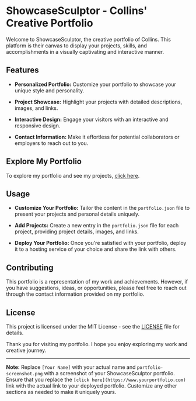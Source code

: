 # ShowcaseSculptor - Collins' Creative Portfolio


Welcome to ShowcaseSculptor, the creative portfolio of Collins. This platform is their canvas to display your projects, skills, and accomplishments in a visually captivating and interactive manner.

## Features

- **Personalized Portfolio:** Customize your portfolio to showcase your unique style and personality.

- **Project Showcase:** Highlight your projects with detailed descriptions, images, and links.

- **Interactive Design:** Engage your visitors with an interactive and responsive design.

- **Contact Information:** Make it effortless for potential collaborators or employers to reach out to you.

## Explore My Portfolio

To explore my portfolio and see my projects, [click here](https://www.yourportfolio.com).

## Usage

- **Customize Your Portfolio:** Tailor the content in the `portfolio.json` file to present your projects and personal details uniquely.

- **Add Projects:** Create a new entry in the `portfolio.json` file for each project, providing project details, images, and links.

- **Deploy Your Portfolio:** Once you're satisfied with your portfolio, deploy it to a hosting service of your choice and share the link with others.

## Contributing

This portfolio is a representation of my work and achievements. However, if you have suggestions, ideas, or opportunities, please feel free to reach out through the contact information provided on my portfolio.

## License

This project is licensed under the MIT License - see the [LICENSE](LICENSE) file for details.

Thank you for visiting my portfolio. I hope you enjoy exploring my work and creative journey.

---

**Note:** Replace `[Your Name]` with your actual name and `portfolio-screenshot.png` with a screenshot of your ShowcaseSculptor portfolio. Ensure that you replace the `[click here](https://www.yourportfolio.com)` link with the actual link to your deployed portfolio. Customize any other sections as needed to make it uniquely yours.
